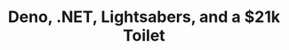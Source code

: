 ---
title: Deno, .NET, Lightsabers, and a $21k Toilet
summary: 
pubDate: 2023-08-14
tags: deno, dotnet
description:
---